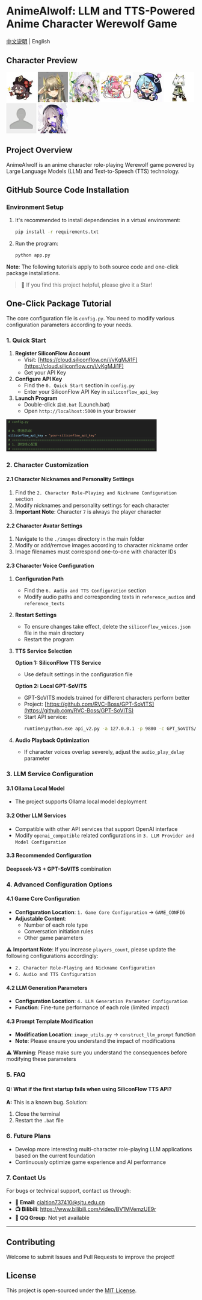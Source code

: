 # AnimeAIwolf: LLM and TTS-Powered Anime Character Werewolf Game

[中文说明](README_zh.md) | English

## Character Preview
<img src="./processed_images/1.jpg" width="80" height="80"> <img src="./processed_images/2.jpg" width="80" height="80"> <img src="./processed_images/3.jpg" width="80" height="80"> <img src="./processed_images/4.jpg" width="80" height="80"> <img src="./processed_images/5.jpg" width="80" height="80"> <img src="./processed_images/6.jpg" width="80" height="80"> <img src="./processed_images/7.jpg" width="80" height="80"> <img src="./processed_images/8.jpg" width="80" height="80">

## Project Overview
AnimeAIwolf is an anime character role-playing Werewolf game powered by Large Language Models (LLM) and Text-to-Speech (TTS) technology.

## GitHub Source Code Installation
### Environment Setup
1. It's recommended to install dependencies in a virtual environment:
   ```bash
   pip install -r requirements.txt
   ```
2. Run the program:
   ```bash
   python app.py
   ```
**Note**: The following tutorials apply to both source code and one-click package installations.

> 💖 If you find this project helpful, please give it a Star!

## One-Click Package Tutorial
The core configuration file is `config.py`. You need to modify various configuration parameters according to your needs.

### 1. Quick Start
1. **Register SiliconFlow Account**
   - Visit: [https://cloud.siliconflow.cn/i/vKgMJi1F](https://cloud.siliconflow.cn/i/vKgMJi1F)
   - Get your API Key
2. **Configure API Key**
   - Find the `0. Quick Start` section in `config.py`
   - Enter your SiliconFlow API Key in `siliconflow_api_key`
3. **Launch Program**
   - Double-click `启动.bat` (Launch.bat)
   - Open `http://localhost:5000` in your browser

<img src="./images/tutorial/1.png" width="400" alt="LLM API Key Configuration Example">

### 2. Character Customization
#### 2.1 Character Nicknames and Personality Settings
1. Find the `2. Character Role-Playing and Nickname Configuration` section
2. Modify nicknames and personality settings for each character
3. **Important Note**: Character `7` is always the player character

#### 2.2 Character Avatar Settings
1. Navigate to the `./images` directory in the main folder
2. Modify or add/remove images according to character nickname order
3. Image filenames must correspond one-to-one with character IDs

#### 2.3 Character Voice Configuration
1. **Configuration Path**
   - Find the `6. Audio and TTS Configuration` section
   - Modify audio paths and corresponding texts in `reference_audios` and `reference_texts`
2. **Restart Settings**
   - To ensure changes take effect, delete the `siliconflow_voices.json` file in the main directory
   - Restart the program
3. **TTS Service Selection**
   
   **Option 1: SiliconFlow TTS Service**
   - Use default settings in the configuration file
   
   **Option 2: Local GPT-SoVITS**
   - GPT-SoVITS models trained for different characters perform better
   - Project: [https://github.com/RVC-Boss/GPT-SoVITS](https://github.com/RVC-Boss/GPT-SoVITS)
   - Start API service:
     ```bash
     runtime\python.exe api_v2.py -a 127.0.0.1 -p 9880 -c GPT_SoVITS/configs/tts_infer.yaml
     ```
4. **Audio Playback Optimization**
   - If character voices overlap severely, adjust the `audio_play_delay` parameter

### 3. LLM Service Configuration
#### 3.1 Ollama Local Model
- The project supports Ollama local model deployment

#### 3.2 Other LLM Services
- Compatible with other API services that support OpenAI interface
- Modify `openai_compatible` related configurations in `3. LLM Provider and Model Configuration`

#### 3.3 Recommended Configuration
**Deepseek-V3 + GPT-SoVITS** combination

### 4. Advanced Configuration Options
#### 4.1 Game Core Configuration
- **Configuration Location**: `1. Game Core Configuration` → `GAME_CONFIG`
- **Adjustable Content**:
  - Number of each role type
  - Conversation initiation rules
  - Other game parameters

⚠️ **Important Note**: If you increase `players_count`, please update the following configurations accordingly:
- `2. Character Role-Playing and Nickname Configuration`
- `6. Audio and TTS Configuration`

#### 4.2 LLM Generation Parameters
- **Configuration Location**: `4. LLM Generation Parameter Configuration`
- **Function**: Fine-tune performance of each role (limited impact)

#### 4.3 Prompt Template Modification
- **Modification Location**: `image_utils.py` → `construct_llm_prompt` function
- **Note**: Please ensure you understand the impact of modifications

⚠️ **Warning**: Please make sure you understand the consequences before modifying these parameters

### 5. FAQ
#### Q: What if the first startup fails when using SiliconFlow TTS API?
**A:** This is a known bug. Solution:
1. Close the terminal
2. Restart the `.bat` file

### 6. Future Plans
- Develop more interesting multi-character role-playing LLM applications based on the current foundation
- Continuously optimize game experience and AI performance

### 7. Contact Us
For bugs or technical support, contact us through:
- **📧 Email**: cialtion737410@sjtu.edu.cn
- **📺 Bilibili**: https://www.bilibili.com/video/BV1MVemzUE9r
- **💬 QQ Group**: Not yet available

---

## Contributing
Welcome to submit Issues and Pull Requests to improve the project!

## License
This project is open-sourced under the [MIT License](LICENSE).